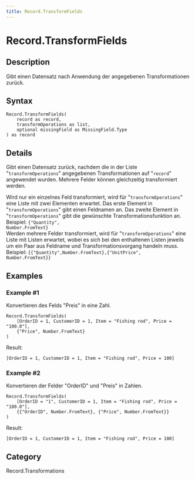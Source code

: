 ```yaml
---
title: Record.TransformFields
---
```


# Record.TransformFields


## Description

Gibt einen Datensatz nach Anwendung der angegebenen Transformationen zurück.


## Syntax

```powerquery
Record.TransformFields(
    record as record,
    transformOperations as list,
    optional missingField as MissingField.Type
) as record
```


## Details

Gibt einen Datensatz zurück, nachdem die in der Liste "<code>transformOperations</code>" angegebenen Transformationen auf "<code>record</code>" angewendet wurden.    Mehrere Felder können gleichzeitig transformiert werden.      <div>Wird nur ein einzelnes Feld transformiert, wird für "<code>transformOperations</code>" eine Liste mit zwei Elementen erwartet. Das erste Element in "<code>transformOperations</code>" gibt einen Feldnamen an. Das zweite Element in "<code>transformOperations</code>" gibt die gewünschte Transformationsfunktion an. Beispiel: <code>\{"Quantity", Number.FromText}</code></div>      <div>Werden mehrere Felder transformiert, wird für "<code>transformOperations</code>" eine Liste mit Listen erwartet, wobei es sich bei den enthaltenen Listen jeweils um ein Paar aus Feldname und Transformationsvorgang handeln muss. Beispiel: <code>\{\{"Quantity",Number.FromText},\{"UnitPrice", Number.FromText}}</code></div>


## Examples

### Example #1 
Konvertieren des Felds &#34;Preis&#34; in eine Zahl.
```powerquery
Record.TransformFields(
    [OrderID = 1, CustomerID = 1, Item = "Fishing rod", Price = "100.0"],
    {"Price", Number.FromText}
)
```

Result: 
```powerquery
[OrderID = 1, CustomerID = 1, Item = "Fishing rod", Price = 100]
```


### Example #2 
Konvertieren der Felder &#34;OrderID&#34; und &#34;Preis&#34; in Zahlen.
```powerquery
Record.TransformFields(
    [OrderID = "1", CustomerID = 1, Item = "Fishing rod", Price = "100.0"],
    {{"OrderID", Number.FromText}, {"Price", Number.FromText}}
)
```

Result: 
```powerquery
[OrderID = 1, CustomerID = 1, Item = "Fishing rod", Price = 100]
```




## Category
Record.Transformations
